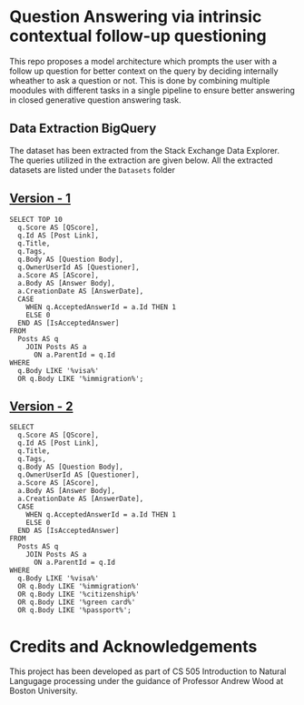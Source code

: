 # Question Answering via intrinsic contextual follow-up questioning
This repo proposes a model architecture which prompts the user with a follow up question for better context on the query by deciding internally wheather to ask a question or not. This is done by combining multiple moodules with different tasks in a single pipeline to ensure better answering in closed generative question answering task.

## Data Extraction BigQuery
The dataset has been extracted from the Stack Exchange Data Explorer. The queries utilized in the extraction are given below. All the extracted datasets are listed under the `Datasets` folder
## [Version - 1](https://data.stackexchange.com/travel/query/1875546/visa-questions)
```
SELECT TOP 10
  q.Score AS [QScore],
  q.Id AS [Post Link],
  q.Title,
  q.Tags,
  q.Body AS [Question Body],
  q.OwnerUserId AS [Questioner],
  a.Score AS [AScore],
  a.Body AS [Answer Body],
  a.CreationDate AS [AnswerDate],
  CASE 
    WHEN q.AcceptedAnswerId = a.Id THEN 1
    ELSE 0
  END AS [IsAcceptedAnswer]
FROM
  Posts AS q
    JOIN Posts AS a
      ON a.ParentId = q.Id
WHERE
  q.Body LIKE '%visa%' 
  OR q.Body LIKE '%immigration%';

```
## [Version - 2](https://data.stackexchange.com/travel/query/1875545/visa-question-and-answers)
```
SELECT
  q.Score AS [QScore],
  q.Id AS [Post Link],
  q.Title,
  q.Tags,
  q.Body AS [Question Body],
  q.OwnerUserId AS [Questioner],
  a.Score AS [AScore],
  a.Body AS [Answer Body],
  a.CreationDate AS [AnswerDate],
  CASE 
    WHEN q.AcceptedAnswerId = a.Id THEN 1
    ELSE 0
  END AS [IsAcceptedAnswer]
FROM
  Posts AS q
    JOIN Posts AS a
      ON a.ParentId = q.Id
WHERE
  q.Body LIKE '%visa%' 
  OR q.Body LIKE '%immigration%'
  OR q.Body LIKE '%citizenship%'
  OR q.Body LIKE '%green card%'
  OR q.Body LIKE '%passport%';

```
# Credits and Acknowledgements
This project has been developed as part of CS 505 Introduction to Natural Langugage processing under the guidance of Professor Andrew Wood at Boston University.
